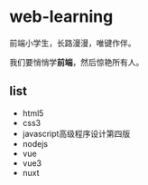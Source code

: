 # web-learning
前端小学生，长路漫漫，唯键作伴。  

我们要悄悄学**前端**，然后惊艳所有人。  


## list
- html5
- css3
- javascript高级程序设计第四版
- nodejs
- vue
- vue3
- nuxt
